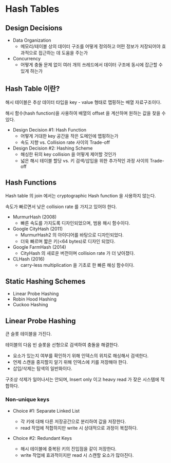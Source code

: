# Hash Tables

## Design Decisions

* Data Organization
    * 메모리/테이블 상의 데이터 구조를 어떻게 정의하고 어떤 정보가 저장되어야 효과적으로 접근하는 데 도움을 주는가
* Concurrency
    * 어떻게 충돌 문제 없이 여러 개의 쓰레드에서 데이터 구조에 동시에 잡근할 수 있게 하는가

## Hash Table 이란?

해시 테이블은 추상 데이터 타입을 key - value 형태로 맵핑하는 배열 자료구조이다.

해시 함수(hash function)을 사용하여 배열의 offset 을 계산하며 원하는 값을 찾을 수 있다.

* Design Decision #1: Hash Function
    * 어떻게 거대한 key 공간을 작은 도메인에 맵핑하는가
    * 속도 지향 vs. Collision rate 사이의 Trade-off
* Design Decision #2: Hashing Scheme
    * 해싱한 뒤의 key collision 을 어떻게 제어할 것인가
    * 넓은 해시 테이블 할당 vs. 키 검색/삽입을 위한 추가적인 과정 사이의 Trade-off

## Hash Functions

Hash table 의 join 에서는 cryptographic Hash function 을 사용하지 않는다.

속도가 빠르면서 낮은 collision rate 를 가지고 있어야 한다.

* MurmurHash (2008)
    * 빠른 속도를 가지도록 디자인되었으며, 범용 해시 함수이다.
* Google CityHash (2011)
    * MurmurHash2 의 아이디어를 바탕으로 디자인되었다.
    * 더욱 빠르며 짧은 키(<64 bytes)로 디자인 되었다.
* Google FarmHash (2014)
    * CityHash 의 새로운 버전이며 collision rate 가 더 낮아졌다.
* CLHash (2016)
    * carry-less multiplication 을 기초로 한 빠른 해싱 함수이다.

## Static Hashing Schemes

* Linear Probe Hashing
* Robin Hood Hashing
* Cuckoo Hashing

## Linear Probe Hashing

큰 슬롯 테이블을 가진다.

테이블의 다음 빈 슬롯을 선형으로 검색하여 충돌을 해결한다.
* 요소가 있는지 여부를 확인하기 위해 인덱스의 위치로 해싱해서 검색한다.
* 언제 스캔을 중지할지 알기 위해 인덱스에 키를 저장해야 한다.
* 삽입/삭제는 탐색의 일반화이다.

구조상 삭제가 일어나서는 안되며, Insert only 이고 heavy read 가 잦은 시스템에 적합하다.

### Non-unique keys

* Choice #1: Separate Linked List
    * 각 키에 대해 다른 저장공간으로 분리하여 값을 저장한다.
    * read 작업에 적합하지만 write 시 상대적으로 과정이 복잡하다.

* Choice #2: Redundant Keys
    * 해시 테이블에 중복된 키의 진입점을 같이 저장한다.
    * write 작업에 효과적이지만 read 시 스캔할 요소가 많아진다.


